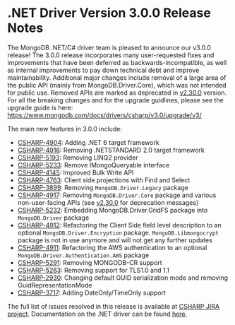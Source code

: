 ﻿# .NET Driver Version 3.0.0 Release Notes
The MongoDB .NET/C# driver team is pleased to announce our v3.0.0 release! The 3.0.0 release incorporates many user-requested fixes and improvements that have been deferred as backwards-incompatible, as well as internal improvements to pay down technical debt and improve maintainability. Additional major changes include removal of a large area of the public API (mainly from MongoDB.Driver.Core), which was not intended for public use. Removed APIs are marked as deprecated in [v2.30.0](https://www.nuget.org/packages/MongoDB.Driver/2.30.0) version.
For all the breaking changes and for the upgrade guidlines, please see the upgrade guide is here: https://www.mongodb.com/docs/drivers/csharp/v3.0/upgrade/v3/

The main new features in 3.0.0 include:
- [CSHARP-4904](https://jira.mongodb.org/browse/CSHARP-4904): Adding .NET 6 target framework
- [CSHARP-4916](https://jira.mongodb.org/browse/CSHARP-4916): Removing .NETSTANDARD 2.0 target framework
- [CSHARP-5193](https://jira.mongodb.org/browse/CSHARP-5193): Removing LINQ2 provider
- [CSHARP-5233](https://jira.mongodb.org/browse/CSHARP-5233): Remove IMongoQueryable interface
- [CSHARP-4145](https://jira.mongodb.org/browse/CSHARP-4145): Improved Bulk Write API
- [CSHARP-4763](https://jira.mongodb.org/browse/CSHARP-4763): Client side projections with Find and Select
- [CSHARP-3899](https://jira.mongodb.org/browse/CSHARP-3899): Removing `MongoDB.Driver.Legacy` package
- [CSHARP-4917](https://jira.mongodb.org/browse/CSHARP-4917): Removing `MongoDB.Driver.Core` package and various non-user-facing APIs (see [v2.30.0](https://www.nuget.org/packages/MongoDB.Driver/2.30.0) for deprecation messages)
- [CSHARP-5232](https://jira.mongodb.org/browse/CSHARP-5232): Embedding MongoDB.Driver.GridFS package into `MongoDB.Driver` package
- [CSHARP-4912](https://jira.mongodb.org/browse/CSHARP-4912): Refactoring the Client Side field level description to an optional `MongoDB.Driver.Encryption` package. `MongoDB.Libmongocrypt` package is not in use anymore and will not get any further updates
- [CSHARP-4911](https://jira.mongodb.org/browse/CSHARP-4911): Refactoring the AWS authentication to an optional `MongoDB.Driver.Authentication.AWS` package
- [CSHARP-5291](https://jira.mongodb.org/browse/CSHARP-5291): Removing MONGODB-CR support
- [CSHARP-5263](https://jira.mongodb.org/browse/CSHARP-5263): Removing support for TLS1.0 and 1.1
- [CSHARP-2930](https://jira.mongodb.org/browse/CSHARP-2930): Changing default GUID serialization mode and removing GuidRepresentationMode
- [CSHARP-3717](https://jira.mongodb.org/browse/CSHARP-3717): Adding DateOnly/TimeOnly support

The full list of issues resolved in this release is available at [CSHARP JIRA project](https://jira.mongodb.org/issues/?jql=project%20%3D%20CSHARP%20AND%20fixVersion%20%3D%203.0.0%20ORDER%20BY%20key%20ASC).
Documentation on the .NET driver can be found [here](https://www.mongodb.com/docs/drivers/csharp/v3.0/).
